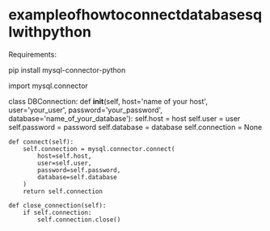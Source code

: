 # exampleofhowtoconnectdatabasesqlwithpython

Requirements:

pip install mysql-connector-python

import mysql.connector

class DBConnection:
    def __init__(self, host='name of your host', user='your_user', password='your_password', database='name_of_your_database'):
        self.host =  host
        self.user = user
        self.password = password
        self.database = database
        self.connection = None

    def connect(self):
        self.connection = mysql.connector.connect(
            host=self.host,
            user=self.user,
            password=self.password,
            database=self.database
        )
        return self.connection

    def close_connection(self):
        if self.connection:
            self.connection.close()

